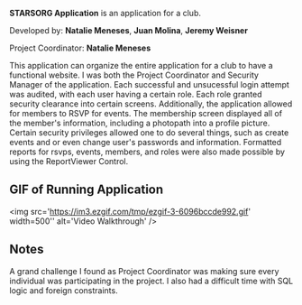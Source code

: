 **STARSORG Application** is an application for a club.

Developed by: **Natalie Meneses**,  **Juan Molina**,  **Jeremy Weisner**

Project Coordinator: **Natalie Meneses**

This application can organize the entire application for a club to have a functional website. I was both the Project Coordinator and Security Manager of the application. Each successful and unsucessful login attempt was audited, with each user having a certain role. Each role granted security clearance into certain screens. Additionally, the application allowed for members to RSVP for events. The membership screen displayed all of the member's information, including a photopath into a profile picture. Certain security privileges allowed one to do several things, such as create events and or even change user's passwords and information. Formatted reports for rsvps, events, members, and roles were also made possible by using the ReportViewer Control.


## GIF of Running Application

<img src='https://im3.ezgif.com/tmp/ezgif-3-6096bccde992.gif' width=500'' alt='Video Walkthrough' />

## Notes

A grand challenge I found as Project Coordinator was making sure every individual was participating in the project. I also had a difficult time with SQL logic and foreign constraints.


